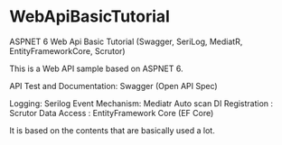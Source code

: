 # WebApiBasicTutorial
ASPNET 6 Web Api Basic Tutorial  (Swagger, SeriLog,  MediatR, EntityFrameworkCore, Scrutor)

This is a Web API sample based on ASPNET 6.

API Test and Documentation: Swagger (Open API Spec)

Logging: Serilog
Event Mechanism: Mediatr
Auto scan DI Registration : Scrutor
Data Access : EntityFramework Core (EF Core)

It is based on the contents that are basically used a lot.

